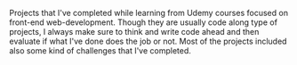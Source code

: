 Projects that I've completed while learning from Udemy courses focused on front-end web-development. Though they are usually code along type of projects, I always make sure to think and write code ahead and then evaluate if what I've done does the job or not. Most of the projects included also some kind of challenges that I've completed.
